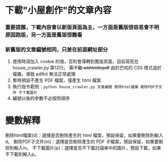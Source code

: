 # 下載"小屋創作"的文章內容
### 重要提醒，下載內容會以新版頁面為主，一方面是舊版很容易會不明原因跑版，另一方面是舊版很難看
### 新舊版的文章編號相同，只差在前面網址部分
1. 使用時須加入 cookie 的值，否則會導轉到舊版頁面，目前寫死在 house_crawler.py 第12行。
~~需下載 wkhtmltopdf~~ 由於巴哈的 CSS 樣式過於複雜，導致 pdfkit 無法正常處理
2. 暫時預設不產生 PDF 檔案，僅產生 html 檔案
2. 執行指令範例：`python house_crawler.py 文章編號 刪除html檔案 刪除PDF子文件 不下載圖片`
3. 編號以後的參數不必按照順序

# 變數解釋
刪除html檔案(d)：選擇是否刪除產生的 html 檔案，預設保留，如果要刪除則輸入d。
刪除PDF子文件(m)：選擇是否刪除產生的 PDF 子檔案，預設保留，如果要刪除則輸入m。
不下載圖片(p)：選擇是否不下載討論串中的圖片，預設下載，如果不下載則輸入p。